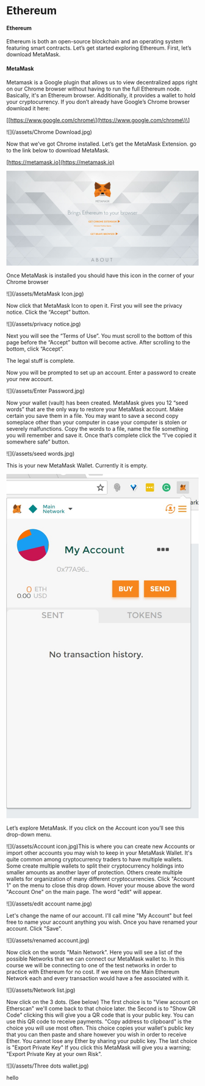 # Ethereum

#### **Ethereum**

Ethereum is both an open-source blockchain and an operating system featuring smart contracts. Let’s get started exploring Ethereum. First, let’s download MetaMask.

#### **MetaMask**

Metamask is a Google plugin that allows us to view decentralized apps right on our Chrome browser without having to run the full Ethereum node. Basically, it's an Ethereum browser. Additionally, it provides a wallet to hold your cryptocurrency. If you don’t already have Google’s Chrome browser download it here:

\[[https://www.google.com/chrome\](https://www.google.com/chrome\)\]

![](/assets/Chrome Download.jpg)

Now that we’ve got Chrome installed. Let’s get the MetaMask Extension. go to the link below to download MetaMask.

[https://metamask.io](https://metamask.io)

![](/assets/MetaMask.jpg)

Once MetaMask is installed you should have this icon in the corner of your Chrome browser

![](/assets/MetaMask Icon.jpg)

Now click that MetaMask Icon to open it. First you will see the privacy notice. Click the “Accept” button.

![](/assets/privacy notice.jpg)

Next you will see the “Terms of Use”. You must scroll to the bottom of this page before the “Accept” button will become active. After scrolling to the bottom, click “Accept”.

The legal stuff is complete.

Now you will be prompted to set up an account. Enter a password to create your new account.

![](/assets/Enter Password.jpg)

Now your wallet \(vault\) has been created. MetaMask gives you 12 “seed words” that are the only way to restore your MetaMask account. Make certain you save them in a file. You may want to save a second copy someplace other than your computer in case your computer is stolen or severely malfunctions. Copy the words to a file, name the file something you will remember and save it. Once that’s complete click the “I’ve copied it somewhere safe” button.

![](/assets/seed words.jpg)

This is your new MetaMask Wallet. Currently it is empty.

![](/assets/Open.jpg)

Let’s explore MetaMask. If you click on the Account icon you’ll see this drop-down menu.

![](/assets/Account icon.jpg)This is where you can create new Accounts or import other accounts you may wish to keep in your MetaMask Wallet. It's quite common among cryptocurrency traders to have multiple wallets. Some create multiple wallets to split their cryptocurrency holdings into smaller amounts as another layer of protection. Others create multiple wallets for organization of many different cryptocurrencies. Click "Account 1" on the menu to close this drop down. Hover your mouse above the word "Account One" on the main page. The word "edit" will appear.

![](/assets/edit account name.jpg)

Let's change the name of our account. I'll call mine "My Account" but feel free to name your account anything you wish. Once you have renamed your account. Click "Save".

![](/assets/renamed account.jpg)

Now click on the words "Main Network". Here you will see a list of the possible Networks that we can connect our MetaMask wallet to. In this course we will be connecting to one of the test networks in order to practice with Ethereum for no cost. If we were on the Main Ethereum Network each and every transaction would have a fee associated with it.

![](/assets/Network list.jpg)

Now click on the 3 dots. \(See below\) The first choice is to "View account on Etherscan" we'll come back to that choice later. the Second is to "Show QR Code" clicking this will give you a QR code that is your public key. You can use this QR code to receive payments. "Copy address to clipboard" is the choice you will use most often. This choice copies your wallet's public key that you can then paste and share however you wish in order to receive Ether. You cannot lose any Ether by sharing your public key. The last choice is "Export Private Key" If you click this MetaMask will give you a warning; "Export Private Key at your own Risk". 

![](/assets/Three dots wallet.jpg)

hello

